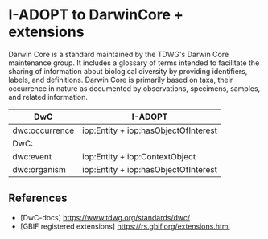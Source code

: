 # I-ADOPT to DarwinCore + extensions

Darwin Core is a standard maintained by the TDWG's Darwin Core maintenance group. It includes a glossary of terms intended to facilitate the sharing of information about biological diversity by providing identifiers, labels, and definitions. Darwin Core is primarily based on taxa, their occurrence in nature as documented by observations, specimens, samples, and related information.



| DwC                 | I-ADOPT                              |
|---------------------|--------------------------------------|
| dwc:occurrence      | iop:Entity + iop:hasObjectOfInterest |
| DwC:                 |                                      |
| dwc:event           | iop:Entity + iop:ContextObject       |
| dwc:organism        | iop:Entity +  iop:hasObjectOfInterest|



## References

* [DwC-docs] https://www.tdwg.org/standards/dwc/
* [GBIF registered extensions] https://rs.gbif.org/extensions.html 
